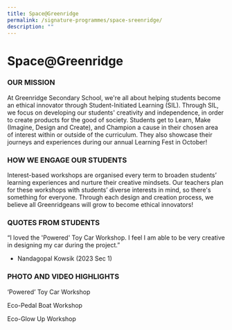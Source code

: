 ```yaml
---
title: Space@Greenridge
permalink: /signature-programmes/space-sreenridge/
description: ""
---
```

# Space@Greenridge

### OUR MISSION
At Greenridge Secondary School, we're all about helping students become an ethical innovator through Student-Initiated Learning (SIL). 
Through SIL, we focus on developing our students' creativity and independence, in order to create products for the good of society. Students get to Learn, Make (Imagine, Design and Create), and Champion a cause in their chosen area of interest within or outside of the curriculum. They also showcase their journeys  and experiences during our annual Learning Fest in October!

### HOW WE ENGAGE OUR STUDENTS
Interest-based workshops are organised every term to broaden students’ learning experiences and nurture their creative mindsets. Our teachers plan for these workshops with students’ diverse interests in mind, so there's something for everyone. Through each design and creation process, we believe all Greenridgeans will grow to become ethical innovators!

### QUOTES FROM STUDENTS
“I loved the 'Powered' Toy Car Workshop. I feel I am able to be very creative in designing my car during the project.” 
-	Nandagopal Kowsik (2023 Sec 1)

### PHOTO AND VIDEO HIGHLIGHTS

‘Powered’ Toy Car Workshop 


Eco-Pedal Boat Workshop 

 

Eco-Glow Up Workshop


